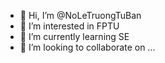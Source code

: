 - 👋 Hi, I’m @NoLeTruongTuBan
- 👀 I’m interested in FPTU
- 🌱 I’m currently learning SE
- 💞️ I’m looking to collaborate on ...



